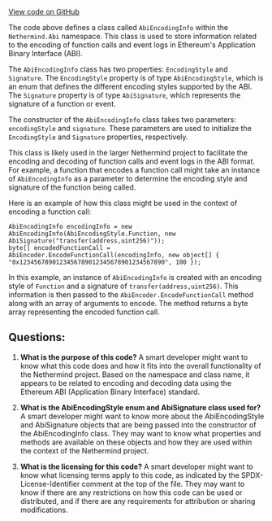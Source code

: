 [View code on GitHub](https://github.com/NethermindEth/nethermind/src/Nethermind/Nethermind.Abi/AbiEncodingInfo.cs)

The code above defines a class called `AbiEncodingInfo` within the `Nethermind.Abi` namespace. This class is used to store information related to the encoding of function calls and event logs in Ethereum's Application Binary Interface (ABI).

The `AbiEncodingInfo` class has two properties: `EncodingStyle` and `Signature`. The `EncodingStyle` property is of type `AbiEncodingStyle`, which is an enum that defines the different encoding styles supported by the ABI. The `Signature` property is of type `AbiSignature`, which represents the signature of a function or event.

The constructor of the `AbiEncodingInfo` class takes two parameters: `encodingStyle` and `signature`. These parameters are used to initialize the `EncodingStyle` and `Signature` properties, respectively.

This class is likely used in the larger Nethermind project to facilitate the encoding and decoding of function calls and event logs in the ABI format. For example, a function that encodes a function call might take an instance of `AbiEncodingInfo` as a parameter to determine the encoding style and signature of the function being called.

Here is an example of how this class might be used in the context of encoding a function call:

```
AbiEncodingInfo encodingInfo = new AbiEncodingInfo(AbiEncodingStyle.Function, new AbiSignature("transfer(address,uint256)"));
byte[] encodedFunctionCall = AbiEncoder.EncodeFunctionCall(encodingInfo, new object[] { "0x1234567890123456789012345678901234567890", 100 });
```

In this example, an instance of `AbiEncodingInfo` is created with an encoding style of `Function` and a signature of `transfer(address,uint256)`. This information is then passed to the `AbiEncoder.EncodeFunctionCall` method along with an array of arguments to encode. The method returns a byte array representing the encoded function call.
## Questions: 
 1. **What is the purpose of this code?** 
A smart developer might want to know what this code does and how it fits into the overall functionality of the Nethermind project. Based on the namespace and class name, it appears to be related to encoding and decoding data using the Ethereum ABI (Application Binary Interface) standard.

2. **What is the AbiEncodingStyle enum and AbiSignature class used for?** 
A smart developer might want to know more about the AbiEncodingStyle and AbiSignature objects that are being passed into the constructor of the AbiEncodingInfo class. They may want to know what properties and methods are available on these objects and how they are used within the context of the Nethermind project.

3. **What is the licensing for this code?** 
A smart developer might want to know what licensing terms apply to this code, as indicated by the SPDX-License-Identifier comment at the top of the file. They may want to know if there are any restrictions on how this code can be used or distributed, and if there are any requirements for attribution or sharing modifications.